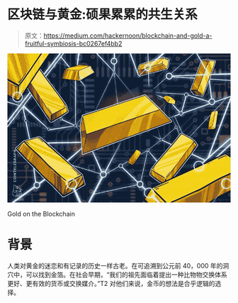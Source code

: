 # 区块链与黄金:硕果累累的共生关系

> 原文：<https://medium.com/hackernoon/blockchain-and-gold-a-fruitful-symbiosis-bc0267ef4bb2>

![](img/ee3e357339c908763bfb78be1c3990d4.png)

Gold on the Blockchain

# 背景

人类对黄金的迷恋和有记录的历史一样古老。在可追溯到公元前 40，000 年的洞穴中，可以找到金箔。在社会早期，“我们的祖先面临着提出一种比物物交换体系更好、更有效的货币或交换媒介。”T2 对他们来说，金币的想法是合乎逻辑的选择。